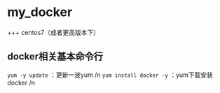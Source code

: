 # my_docker
+++ centos7（或者更高版本下）
## **docker相关基本命令行**
`yum -y update` ：更新一波yum  /n
`yum install docker -y` ：yum下载安装docker /n



